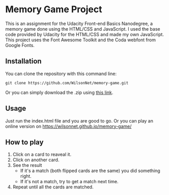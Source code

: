 # Memory Game Project

This is an assignment for the Udacity Front-end Basics Nanodegree, a memory game done using the HTML/CSS and JavaScript.
I used the base code provided by Udacity for the HTML/CSS and made my own JavaScript.
This project uses the Font Awesome Toolkit and the Coda webfont from Google Fonts.

## Installation

You can clone the repository with this command line:

```git
git clone https://github.com/WilsonNet/memory-game.git
```

Or you can simply download the .zip using [this link](https://github.com/WilsonNet/memory-game/archive/master.zip).

## Usage

Just run the index.html file and you are good to go.
Or you can play an online version on https://wilsonnet.github.io/memory-game/

## How to play

1. Click on a card to reaveal it.
1. Click on another card.
1. See the result
   * If it's a match (both flipped cards are the same) you did something right.
   * If it's not a match, try to get a match next time.
1. Repeat until all the cards are matched.
